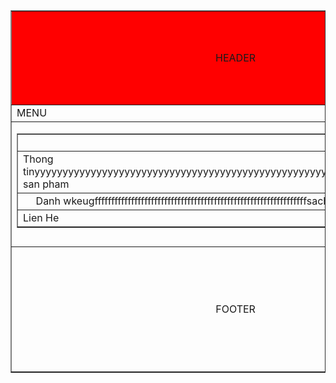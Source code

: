 <html>
    <head>
    </head>
    <body>
        <table width="100%" border="1">
            <tr>
                <td height="150px" colspan="3" bgcolor="red" align="center">HEADER</td>
            </tr>
            <tr>
                <td colspan="3">MENU</td>
            </tr>
            <tr height="200px">
                <td width="40%" valign="top">
                    <table width="100%" border="1">
                        <tr> <td align="right">Trangchu</td> </tr>
                        <tr> <td align="left">Thong tinyyyyyyyyyyyyyyyyyyyyyyyyyyyyyyyyyyyyyyyyyyyyyyyyyyyyyyyyyyyyyyy san pham</td> </tr>
                        <tr> <td align="center">Danh wkeugffffffffffffffffffffffffffffffffffffffffffffffffffffffffffffffffsach hang hoa</td> </tr>
                        <tr> <td align="left">Lien He</td> </tr>
                    </table>
                </td>
                <td width="60%" align="center">CONTENT</td>
            </tr>
            <tr>
                <td height="200px" colspan="3"  align="center"> FOOTER</td>
            </tr>
        </table>
    </body>
</html>
